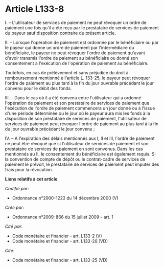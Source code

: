 # Article L133-8

I. – L'utilisateur de services de paiement ne peut révoquer un ordre de paiement une fois qu'il a été reçu par le prestataire
de services de paiement du payeur sauf disposition contraire du présent article.

II. – Lorsque l'opération de paiement est ordonnée par le bénéficiaire ou par le payeur qui donne un ordre de paiement par
l'intermédiaire du bénéficiaire, le payeur ne peut révoquer l'ordre de paiement qu'avant d'avoir transmis l'ordre de paiement
au bénéficiaire ou donné son consentement à l'exécution de l'opération de paiement au bénéficiaire.

Toutefois, en cas de prélèvement et sans préjudice du droit à remboursement mentionné à l'article L. 133-25, le payeur peut
révoquer l'ordre de paiement au plus tard à la fin du jour ouvrable précédant le jour convenu pour le débit des fonds.

III. – Dans le cas où il a été convenu entre l'utilisateur qui a ordonné l'opération de paiement et son prestataire de
services de paiement que l'exécution de l'ordre de paiement commencera un jour donné ou à l'issue d'une période déterminée ou
le jour où le payeur aura mis les fonds à la disposition de son prestataire de services de paiement, l'utilisateur de
services de paiement peut révoquer l'ordre de paiement au plus tard à la fin du jour ouvrable précédant le jour convenu ;

IV. – A l'expiration des délais mentionnés aux I, II et III, l'ordre de paiement ne peut être révoqué que si l'utilisateur de
services de paiement et son prestataire de services de paiement en sont convenus. Dans les cas mentionnés au II, le
consentement du bénéficiaire est également requis. Si la convention de compte de dépôt ou le contrat-cadre de services de
paiement le prévoit, le prestataire de services de paiement peut imputer des frais pour la révocation.

**Liens relatifs à cet article**

_Codifié par_:

  - Ordonnance n°2000-1223 du 14 décembre 2000 (V)

_Créé par_:

  - Ordonnance n°2009-866 du 15 juillet 2009 - art. 1

_Cité par_:

  - Code monétaire et financier - art. L133-2 (V)
  - Code monétaire et financier - art. L133-26 (VD)

_Cite_:

  - Code monétaire et financier - art. L133-25 (VD)
